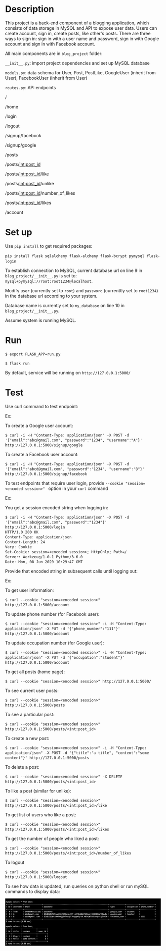 # Description

This project is a back-end component of a blogging application, which consists of data storage in MySQL and API to expose user data. Users can create account, sign in, create posts, like other's posts. There are three ways to sign in: sign in with a user name and password, sign in with Google account and sign in with Facebook account. 

All main components are in `blog_project` folder:

`__init__.py`: import project dependencies and set up MySQL database

`models.py`: data schema for User, Post, PostLike, GoogleUser (inherit from User), FacebookUser (inherit from User)

`routes.py`: API endpoints

/

/home

/login

/logout

/signup/facebook

/signup/google

/posts

/posts/<int:post_id>

/posts/<int:post_id>/like

/posts/<int:post_id>/unlike

/posts/<int:post_id>/number_of_likes

/posts/<int:post_id>/likes

/account



# Set up

Use `pip install` to get required packages:

`pip install flask sqlalchemy flask-alchemy flask-bcrypt pymysql flask-login`

To establish connection to MySQL, current database url on line 9 in `blog_project/__init__.py` is set to: `mysql+pymysql://root:root1234@localhost`.

Modify `user` (currently set to `root`) and `password` (currenttly set to `root1234`) in the database url according to your system.

Database name is currently set to `my_database` on line 10 in `blog_project/__init__.py`.

Assume system is running MySQL.



# Run

```
$ export FLASK_APP=run.py
```

```
$ flask run
```

By default, service will be running on `http://127.0.0.1:5000/`

# Test

Use curl command to test endpoint:

Ex:

To create a Google user account:

```
$ curl -i -H "Content-Type: application/json" -X POST -d '{"email":"abc@gmail.com", "password":"1234", "username":"A"}' http://127.0.0.1:5000/signup/google
```

To create a Facebook user account:

```
$ curl -i -H "Content-Type: application/json" -X POST -d '{"email":"abcd@gmail.com", "password":"1234", "username":"B"}' http://127.0.0.1:5000/signup/facebook
```

To test endpoints that require user login, provide `--cookie "session=<encoded session>" ` option in your `curl` command

Ex:

You get a session encoded string when logging in:

```
$ curl -i -H "Content-Type: application/json" -X POST -d '{"email":"abc@gmail.com", "password":"1234"}' http://127.0.0.1:5000/login
HTTP/1.0 200 OK
Content-Type: application/json
Content-Length: 24
Vary: Cookie
Set-Cookie: session=<encoded session>; HttpOnly; Path=/
Server: Werkzeug/1.0.1 Python/3.6.0
Date: Mon, 08 Jun 2020 10:29:47 GMT
```

Provide that encoded string in subsequent calls until logging out:

Ex:

To get user information:

```
$ curl --cookie "session=<encoded session>" http://127.0.0.1:5000/account
```

To update phone number (for Facebook user):

```
$ curl --cookie "session=<encoded session>" -i -H "Content-Type: application/json" -X PUT -d '{"phone_number":"111"}' http://127.0.0.1:5000/account
```

To update occupation number (for Google user):

```
$ curl --cookie "session=<encoded session>" -i -H "Content-Type: application/json" -X PUT -d '{"occupation":"student"}' http://127.0.0.1:5000/account
```

To get all posts (home page):

```
$ curl --cookie "session=<encoded session>" http://127.0.0.1:5000/
```

To see current user posts:

```
$ curl --cookie "session=<encoded session>" http://127.0.0.1:5000/posts
```

To see a particular post:

```
$ curl --cookie "session=<encoded session>" http://127.0.0.1:5000/posts/<int:post_id>
```

To create a new post:

```
$ curl --cookie "session=<encoded session>" -i -H "Content-Type: application/json" -X POST -d '{"title":"a title", "content":"some content"}' http://127.0.0.1:5000/posts
```

To delete a post:

```
$ curl --cookie "session=<encoded session>" -X DELETE http://127.0.0.1:5000/posts/<int:post_id>
```

To like a post (similar for unlike):

```
$ curl --cookie "session=<encoded session>" http://127.0.0.1:5000/posts/<int:post_id>/like
```

To get list of users who like a post:

```
$ curl --cookie "session=<encoded session>" http://127.0.0.1:5000/posts/<int:post_id>/likes
```

To get the number of people who liked a post:

```
$ curl --cookie "session=<encoded session>" http://127.0.0.1:5000/posts/<int:post_id>/number_of_likes
```

To logout

```
$ curl --cookie "session=<encoded session>" http://127.0.0.1:5000/logout
```

To see how data is updated, run queries on python shell or run mySQL commands to display data:

![](data.png)
